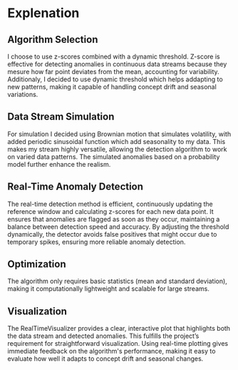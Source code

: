 # Explenation

## Algorithm Selection

I choose to use z-scores combined with a dynamic threshold. Z-score is effective for detecting anomalies in continuous data streams because they mesure how far point deviates from the mean, accounting for variability.
Additionaly, I decided to use dynamic threshold  which helps addapting to new patterns, making it capable of handling concept drift and seasonal variations.

## Data Stream Simulation

For simulation I decided using Brownian motion that simulates volatility, with added periodic sinusoidal function which add seasonality to my data. This makes my stream highly versatile, allowing the detection algorithm to work on varied data patterns. The simulated anomalies based on a probability model further enhance the realism.

## Real-Time Anomaly Detection

The real-time detection method is efficient, continuously updating the reference window and calculating z-scores for each new data point. It ensures that anomalies are flagged as soon as they occur, maintaining a balance between detection speed and accuracy. By adjusting the threshold dynamically, the detector avoids false positives that might occur due to temporary spikes, ensuring more reliable anomaly detection.

## Optimization

The algorithm only requires basic statistics (mean and standard deviation), making it computationally lightweight and scalable for large streams.

## Visualization
The RealTimeVisualizer provides a clear, interactive plot that highlights both the data stream and detected anomalies. This fulfills the project’s requirement for straightforward visualization. Using real-time plotting gives immediate feedback on the algorithm's performance, making it easy to evaluate how well it adapts to concept drift and seasonal changes.